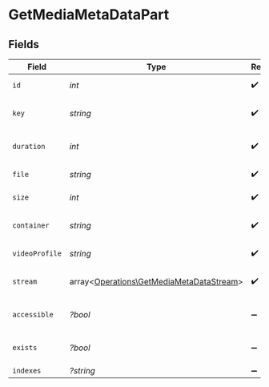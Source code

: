 # GetMediaMetaDataPart


## Fields

| Field                                                                                         | Type                                                                                          | Required                                                                                      | Description                                                                                   | Example                                                                                       |
| --------------------------------------------------------------------------------------------- | --------------------------------------------------------------------------------------------- | --------------------------------------------------------------------------------------------- | --------------------------------------------------------------------------------------------- | --------------------------------------------------------------------------------------------- |
| `id`                                                                                          | *int*                                                                                         | :heavy_check_mark:                                                                            | Unique part identifier.                                                                       | 418385                                                                                        |
| `key`                                                                                         | *string*                                                                                      | :heavy_check_mark:                                                                            | Key to access this part.                                                                      | /library/parts/418385/1735864239/file.mkv                                                     |
| `duration`                                                                                    | *int*                                                                                         | :heavy_check_mark:                                                                            | Duration of the part in milliseconds.                                                         | 9610350                                                                                       |
| `file`                                                                                        | *string*                                                                                      | :heavy_check_mark:                                                                            | File path for the part.                                                                       | /mnt/Movies_1/W/Wicked (2024).mkv                                                             |
| `size`                                                                                        | *int*                                                                                         | :heavy_check_mark:                                                                            | File size in bytes.                                                                           | 30649952104                                                                                   |
| `container`                                                                                   | *string*                                                                                      | :heavy_check_mark:                                                                            | Container format of the part.                                                                 | mkv                                                                                           |
| `videoProfile`                                                                                | *string*                                                                                      | :heavy_check_mark:                                                                            | Video profile for the part.                                                                   | main 10                                                                                       |
| `stream`                                                                                      | array<[Operations\GetMediaMetaDataStream](../../Models/Operations/GetMediaMetaDataStream.md)> | :heavy_check_mark:                                                                            | An array of streams for this part.                                                            |                                                                                               |
| `accessible`                                                                                  | *?bool*                                                                                       | :heavy_minus_sign:                                                                            | Indicates if the part is accessible.                                                          | true                                                                                          |
| `exists`                                                                                      | *?bool*                                                                                       | :heavy_minus_sign:                                                                            | Indicates if the part exists.                                                                 | true                                                                                          |
| `indexes`                                                                                     | *?string*                                                                                     | :heavy_minus_sign:                                                                            | N/A                                                                                           | sd                                                                                            |